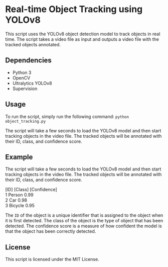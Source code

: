 # Real-time Object Tracking using YOLOv8

This script uses the YOLOv8 object detection model to track objects in real time. The script takes a video file as input and outputs a video file with the tracked objects annotated.

## Dependencies
* Python 3
* OpenCV
* Ultralytics YOLOv8
* Supervision
## Usage

To run the script, simply run the following command:
`python object_tracking.py`

The script will take a few seconds to load the YOLOv8 model and then start tracking objects in the video file. The tracked objects will be annotated with their ID, class, and confidence score.

## Example

The script will take a few seconds to load the YOLOv8 model and then start tracking objects in the video file. The tracked objects will be annotated with their ID, class, and confidence score.

[ID] [Class] [Confidence]
<br>
1 Person 0.99
<br>
2 Car 0.98
<br>
3 Bicycle 0.95


The `ID` of the object is a unique identifier that is assigned to the object when it is first detected. The class of the object is the type of object that has been detected. The confidence score is a measure of how confident the model is that the object has been correctly detected.

## License

This script is licensed under the MIT License.

